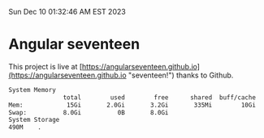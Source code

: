 Sun Dec 10 01:32:46 AM EST 2023

# Angular seventeen


This project is live at [https://angularseventeen.github.io](https://angularseventeen.github.io "seventeen!") thanks to Github.

```bash
System Memory
               total        used        free      shared  buff/cache   available
Mem:            15Gi       2.0Gi       3.2Gi       335Mi        10Gi        13Gi
Swap:          8.0Gi          0B       8.0Gi
System Storage
490M	.
